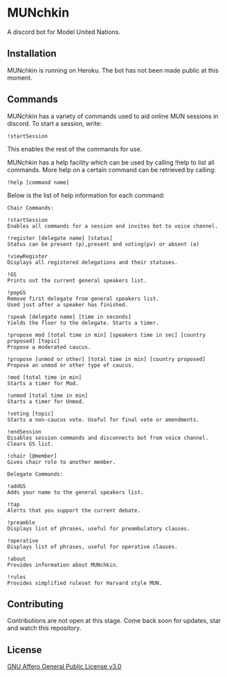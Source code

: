 # MUNchkin

A discord bot for Model United Nations.

## Installation

MUNchkin is running on Heroku. The bot has not been made public at this moment.

## Commands

MUNchkin has a variety of commands used to aid online MUN sessions in discord. To start a session, write:

```
!startSession
```
This enables the rest of the commands for use.

MUNchkin has a help facility which can be used by calling !help to list all commands. More help on a certain command can be retrieved by calling:
```
!help [command name]
```
Below is the list of help information for each command:
```
Chair Commands:

!startSession 
Enables all commands for a session and invites bot to voice channel.

!register [delegate name] [status]
Status can be present (p),present and voting(pv) or absent (a)

!viewRegister
Displays all registered delegations and their statuses.

!GS
Prints out the current general speakers list.

!popGS
Remove first delegate from general speakers list.
Used just after a speaker has finished.

!speak [delegate name] [time in seconds]
Yields the floor to the delegate. Starts a timer.

!propose mod [total time in min] [speakers time in sec] [country proposed] [topic]
Propose a moderated caucus.

!propose [unmod or other] [total time in min] [country proposed]
Propose an unmod or other type of caucus.

!mod [total time in min]
Starts a timer for Mod.

!unmod [total time in min]
Starts a timer for Unmod.

!voting [topic]
Starts a non-caucus vote. Useful for final vote or amendments.

!endSession
Disables session commands and disconnects bot from voice channel.
Clears GS list.

!chair [@member]
Gives chair role to another member.

Delegate Commands:

!addGS
Adds your name to the general speakers list.

!tap
Alerts that you support the current debate.

!preamble
Displays list of phrases, useful for preambulatory clauses.

!operative
Displays list of phrases, useful for operative clauses.

!about
Provides information about MUNchkin.

!rules
Provides simplified ruleset for Harvard style MUN.
```


## Contributing
Contributions are not open at this stage. Come back soon for updates, star and watch this repository.

## License
[GNU Affero General Public License v3.0](https://www.gnu.org/licenses/agpl-3.0.en.html)
